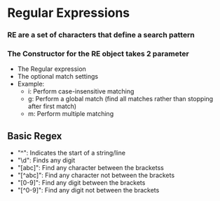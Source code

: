 # Regular Expressions

### RE are a set of characters that define a search pattern

### The Constructor for the RE object takes 2 parameter

- The Regular expression
- The optional match settings
- Example:
  - i: Perform case-insensitive matching
  - g: Perform a global match (find all matches rather than stopping after first match)
  - m: Perform multiple matching

## Basic Regex

- "^": Indicates the start of a string/line
- "\d": Finds any digit
- "[abc]": Find any character between the bracketss
- "[^abc]": Find any character not between the brackets
- "[0-9]": Find any digit between the brackets
- "[^0-9]": Find any digit not between the brackets
